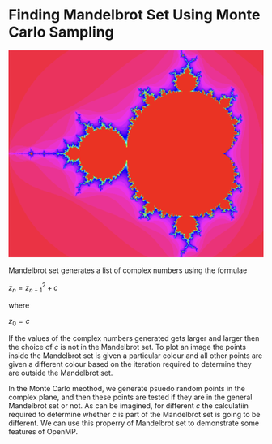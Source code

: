 # Finding Mandelbrot Set Using Monte Carlo Sampling

![](../figs/mandelbrot.png)

Mandelbrot set generates a list of complex numbers using the formulae

$z_{n} = z^{2}_{n-1} + c$ 

where

$z_{0} = c$ 

If the values of the complex numbers generated gets larger and larger then the choice of $c$ is not in the Mandelbrot set. To plot an image the points inside the Mandelbrot set is given a particular colour and all other points are given a different colour based on the iteration required to determine they are outside the Mandelbrot set.

In the Monte Carlo meothod, we generate psuedo random points in the complex plane, and then these points are tested if they are in the general Mandelbrot set or not. As can be imagined, for different $c$ the calculatiin required to determine whether $c$ is part of the Mandelbrot set is going to be different. We can use this properry of Mandelbrot set to demonstrate some features of OpenMP.